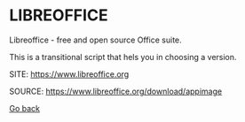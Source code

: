 # LIBREOFFICE

 Libreoffice - free and open source Office suite.
 
 This is a transitional script that hels you in choosing a version.
 
 SITE: https://www.libreoffice.org

 SOURCE: https://www.libreoffice.org/download/appimage

 [Go back](https://portable-linux-apps.github.io/apps.html)
